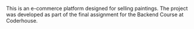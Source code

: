 This is an e-commerce platform designed for selling paintings. The project was developed as part of the final assignment for the Backend Course at Coderhouse.
